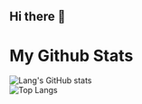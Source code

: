 ## Hi there 👋


# My Github Stats

![Lang's GitHub stats](https://github-readme-stats.vercel.app/api?username=3arii&show_icons=true&theme=radical)  
![Top Langs](https://github-readme-stats.vercel.app/api/top-langs/?username=3arii&layout=compact&theme=radical)


<!--
**LangLiuUCSB/LangLiuUCSB** is a ✨ _special_ ✨ repository because its `README.md` (this file) appears on your GitHub profile.

Here are some ideas to get you started:

- 🔭 I’m currently working on ...
- 🌱 I’m currently learning ...
- 👯 I’m looking to collaborate on ...
- 🤔 I’m looking for help with ...
- 💬 Ask me about ...
- 📫 How to reach me: ...
- 😄 Pronouns: ...
- ⚡ Fun fact: ...
-->
